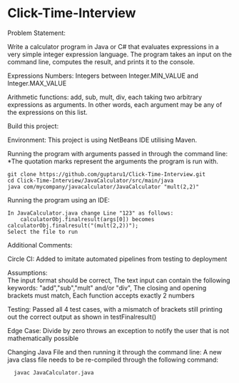# Click-Time-Interview

Problem Statement:

Write a calculator program in Java or C# that evaluates expressions in a very simple integer expression language. The program takes an input on the command line, computes the result, and prints it to the console.

Expressions
Numbers: Integers between Integer.MIN_VALUE and Integer.MAX_VALUE

Arithmetic functions: add, sub, mult, div, each taking two arbitrary expressions as arguments. In other words, each argument may be any of the expressions on this list.


Build this project:

Environment:
  This project is using NetBeans IDE utilising Maven.
  
  
Running the program with arguments passed in through the command line:
  *The quotation marks represent the arguments the program is run with.

    git clone https://github.com/guptaru1/Click-Time-Interview.git
    cd Click-Time-Interview/JavaCalculator/src/main/java
    java com/mycompany/javacalculator/JavaCalculator "mult(2,2)"

Running the program using an IDE:
    
    In JavaCalculator.java change Line "123" as follows:
        calculatorObj.finalresult(args[0]) becomes calculatorObj.finalresult("(mult(2,2))");
    Select the file to run

    
Additional Comments:
    
   Circle CI: Added to imitate automated pipelines from testing to deployment
   
   Assumptions:  
        The input format should be correct,
        The text input can contain the following keywords: "add","sub","mult" and/or "div",
        The closing and opening brackets must match,
        Each function accepts exactly 2 numbers
   
   Testing:
        Passed all 4 test cases, with a mismatch of brackets still printing out the correct output as shown in testFinalresult()
        
        
   Edge Case:
        Divide by zero throws an exception to notify the user that is not mathematically possible
        
   Changing Java File and then running it through the command line:
    A new java class file needs to be re-compiled through the following command:
   
      javac JavaCalculator.java
   
   
